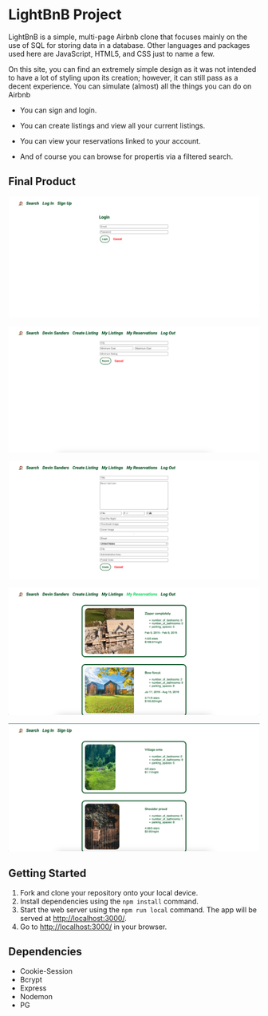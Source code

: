 # LightBnB Project

LightBnB is a simple, multi-page Airbnb clone that focuses mainly on the use of SQL for storing data in a database. Other languages and packages used here are JavaScript, HTML5, and CSS just to name a few.

On this site, you can find an extremely simple design as it was not intended to have a lot of styling upon its creation; however, it can still pass as a decent experience. You can simulate (almost) all the things you can do on Airbnb

- You can sign and login.

- You can create listings and view all your current listings.

- You can view your reservations linked to your account.

- And of course you can browse for propertis via a filtered search.

## Final Product

!["Screenshot of LightBnB sign in / log in page"](https://github.com/Xanadude2112/LightBnB/blob/master/docs/sign-in.png)

!["Screenshot of LightBnB filtered search page"](https://github.com/Xanadude2112/LightBnB/blob/master/docs/search.png)

!["Screenshot of LightBnB create listing page"](https://github.com/Xanadude2112/LightBnB/blob/master/docs/create-listing.png)

!["Screenshot of LightBnB reservations page"](https://github.com/Xanadude2112/LightBnB/blob/master/docs/reservations.png)

!["Screenshot of LightBnB main page"](https://github.com/Xanadude2112/LightBnB/blob/master/docs/main-page.png)

## Getting Started

1. Fork and clone your repository onto your local device.
3. Install dependencies using the `npm install` command.
3. Start the web server using the `npm run local` command. The app will be served at <http://localhost:3000/>.
4. Go to <http://localhost:3000/> in your browser.

## Dependencies

- Cookie-Session
- Bcrypt
- Express
- Nodemon
- PG

